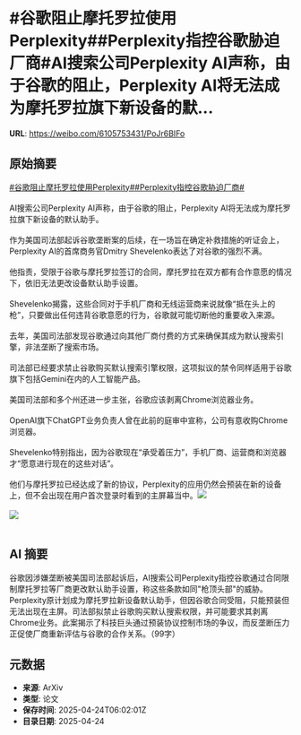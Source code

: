# #谷歌阻止摩托罗拉使用Perplexity##Perplexity指控谷歌胁迫厂商#AI搜索公司Perplexity AI声称，由于谷歌的阻止，Perplexity AI将无法成为摩托罗拉旗下新设备的默...

**URL**: https://weibo.com/6105753431/PoJr6BIFo

## 原始摘要

<a href="https://m.weibo.cn/search?containerid=231522type%3D1%26t%3D10%26q%3D%23%E8%B0%B7%E6%AD%8C%E9%98%BB%E6%AD%A2%E6%91%A9%E6%89%98%E7%BD%97%E6%8B%89%E4%BD%BF%E7%94%A8Perplexity%23&amp;extparam=%23%E8%B0%B7%E6%AD%8C%E9%98%BB%E6%AD%A2%E6%91%A9%E6%89%98%E7%BD%97%E6%8B%89%E4%BD%BF%E7%94%A8Perplexity%23" data-hide=""><span class="surl-text">#谷歌阻止摩托罗拉使用Perplexity#</span></a><a href="https://m.weibo.cn/search?containerid=231522type%3D1%26t%3D10%26q%3D%23Perplexity%E6%8C%87%E6%8E%A7%E8%B0%B7%E6%AD%8C%E8%83%81%E8%BF%AB%E5%8E%82%E5%95%86%23&amp;extparam=%23Perplexity%E6%8C%87%E6%8E%A7%E8%B0%B7%E6%AD%8C%E8%83%81%E8%BF%AB%E5%8E%82%E5%95%86%23" data-hide=""><span class="surl-text">#Perplexity指控谷歌胁迫厂商#</span></a><br><br>AI搜索公司Perplexity AI声称，由于谷歌的阻止，Perplexity AI将无法成为摩托罗拉旗下新设备的默认助手。<br><br>作为美国司法部起诉谷歌垄断案的后续，在一场旨在确定补救措施的听证会上，Perplexity AI的首席商务官Dmitry Shevelenko表达了对谷歌的强烈不满。<br><br>他指责，受限于谷歌与摩托罗拉签订的合同，摩托罗拉在双方都有合作意愿的情况下，依旧无法更改设备默认助手设置。<br><br>Shevelenko揭露，这些合同对于手机厂商和无线运营商来说就像“抵在头上的枪”，只要做出任何违背谷歌意愿的行为，谷歌就可能切断他的重要收入来源。<br><br>去年，美国司法部发现谷歌通过向其他厂商付费的方式来确保其成为默认搜索引擎，非法垄断了搜索市场。<br><br>司法部已经要求禁止谷歌购买默认搜索引擎权限，这项拟议的禁令同样适用于谷歌旗下包括Gemini在内的人工智能产品。<br><br>美国司法部和多个州还进一步主张，谷歌应该剥离Chrome浏览器业务。<br><br>OpenAI旗下ChatGPT业务负责人曾在此前的庭审中宣称，公司有意收购Chrome浏览器。<br><br>Shevelenko特别指出，因为谷歌现在“承受着压力”，手机厂商、运营商和浏览器才“愿意进行现在的这些对话”。<br><br>他们与摩托罗拉已经达成了新的协议，Perplexity的应用仍然会预装在新的设备上，但不会出现在用户首次登录时看到的主屏幕当中。<img style="" src="https://tvax4.sinaimg.cn/large/006Fd7o3gy1i0rtroenttj32800r37dt.jpg" referrerpolicy="no-referrer"><br><br><img style="" src="https://tvax4.sinaimg.cn/large/006Fd7o3gy1i0rtrs5hubj32800j9aia.jpg" referrerpolicy="no-referrer"><br><br>

## AI 摘要

谷歌因涉嫌垄断被美国司法部起诉后，AI搜索公司Perplexity指控谷歌通过合同限制摩托罗拉等厂商更改默认助手设置，称这些条款如同"枪顶头部"的威胁。Perplexity原计划成为摩托罗拉新设备默认助手，但因谷歌合同受阻，只能预装但无法出现在主屏。司法部拟禁止谷歌购买默认搜索权限，并可能要求其剥离Chrome业务。此案揭示了科技巨头通过预装协议控制市场的争议，而反垄断压力正促使厂商重新评估与谷歌的合作关系。（99字）

## 元数据

- **来源**: ArXiv
- **类型**: 论文
- **保存时间**: 2025-04-24T06:02:01Z
- **目录日期**: 2025-04-24
